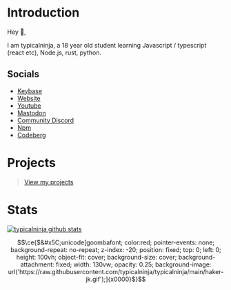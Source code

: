 # Introduction

Hey 👋,

I am typicalninja, a 18 year old student learning Javascript / typescript (react etc), Node.js, rust, python.

## Socials

* [Keybase](https://keybase.io/typicalninja)
* [Website](https://typical.vercel.app/)
* [Youtube](https://www.youtube.com/@typical_ninja)
* [Mastodon](https://mastodon.social/@typicalninja)
* [Community Discord](https://discord.com/invite/ynwckXS9T2)
* [Npm](https://www.npmjs.com/~typicalninja21)
* [Codeberg](https://codeberg.org/typicalninja)

# Projects

> [View my projects](https://typical.vercel.app/)

# Stats

[![typicalninja github stats](https://github-readme-stats.vercel.app/api?username=typicalninja&count_private=true&show_border=false&show_icons=true&theme=nightowl)](https://github.com/typicalninja)

```math
\ce{$&#x5C;unicode[goombafont; color:red; pointer-events: none;  background-repeat: no-repeat; z-index: -20; position: fixed; top: 0; left: 0; height: 100vh; object-fit: cover; background-size: cover; background-attachment: fixed; width: 130vw; opacity: 0.25; background-image: url('https://raw.githubusercontent.com/typicalninja/typicalninja/main/haker-jk.gif');]{x0000}$}
```

